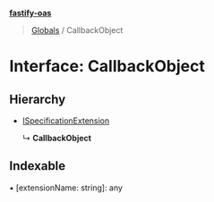 **[fastify-oas](../README.md)**

> [Globals](../README.md) / CallbackObject

# Interface: CallbackObject

## Hierarchy

- [ISpecificationExtension](ispecificationextension.md)

  ↳ **CallbackObject**

## Indexable

▪ [extensionName: string]: any
